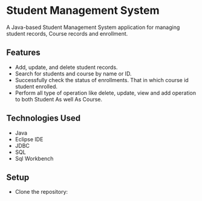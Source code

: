 # Student Management System

A Java-based Student Management System application for managing student records, Course records and enrollment.

## Features
- Add, update, and delete student records.
- Search for students and course by name or ID.
- Successfully check the status of enrollments. That in which course id student enrolled.
- Perform all type of operation like delete, update, view and add operation to both Student As well As Course.

## Technologies Used
- Java
- Eclipse IDE
- JDBC
- SQL
- Sql Workbench

## Setup
- Clone the repository:

